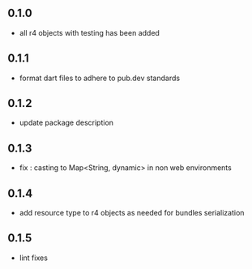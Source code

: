 ## 0.1.0

- all r4 objects with testing has been added

## 0.1.1

- format dart files to adhere to pub.dev standards

## 0.1.2

- update package description

## 0.1.3

- fix : casting to Map<String, dynamic> in non web environments

## 0.1.4

- add resource type to r4 objects as needed for bundles serialization

## 0.1.5

- lint fixes